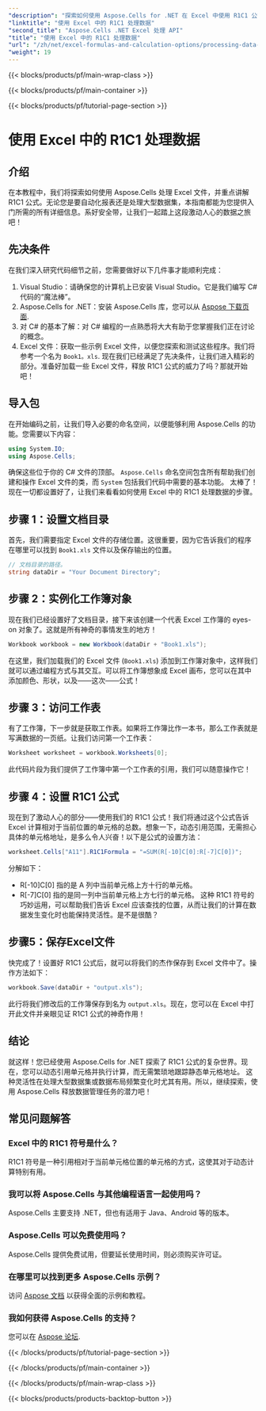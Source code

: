 ```yaml
---
"description": "探索如何使用 Aspose.Cells for .NET 在 Excel 中使用 R1C1 公式处理数据。包含分步教程和示例。"
"linktitle": "使用 Excel 中的 R1C1 处理数据"
"second_title": "Aspose.Cells .NET Excel 处理 API"
"title": "使用 Excel 中的 R1C1 处理数据"
"url": "/zh/net/excel-formulas-and-calculation-options/processing-data-using-r1c1/"
"weight": 19
---
```


{{< blocks/products/pf/main-wrap-class >}}

{{< blocks/products/pf/main-container >}}

{{< blocks/products/pf/tutorial-page-section >}}

# 使用 Excel 中的 R1C1 处理数据

## 介绍 
在本教程中，我们将探索如何使用 Aspose.Cells 处理 Excel 文件，并重点讲解 R1C1 公式。无论您是要自动化报表还是处理大型数据集，本指南都能为您提供入门所需的所有详细信息。系好安全带，让我们一起踏上这段激动人心的数据之旅吧！
## 先决条件
在我们深入研究代码细节之前，您需要做好以下几件事才能顺利完成：
1. Visual Studio：请确保您的计算机上已安装 Visual Studio。它是我们编写 C# 代码的“魔法棒”。
2. Aspose.Cells for .NET：安装 Aspose.Cells 库，您可以从 [Aspose 下载页面](https://releases。aspose.com/cells/net/).
3. 对 C# 的基本了解：对 C# 编程的一点熟悉将大大有助于您掌握我们正在讨论的概念。
4. Excel 文件：获取一些示例 Excel 文件，以便您探索和测试这些程序。我们将参考一个名为 `Book1。xls`.
现在我们已经满足了先决条件，让我们进入精彩的部分。准备好加载一些 Excel 文件，释放 R1C1 公式的威力了吗？那就开始吧！
## 导入包
在开始编码之前，让我们导入必要的命名空间，以便能够利用 Aspose.Cells 的功能。您需要以下内容：
```csharp
using System.IO;
using Aspose.Cells;
```
确保这些位于你的 C# 文件的顶部。 `Aspose.Cells` 命名空间包含所有帮助我们创建和操作 Excel 文件的类，而 `System` 包括我们代码中需要的基本功能。
太棒了！现在一切都设置好了，让我们来看看如何使用 Excel 中的 R1C1 处理数据的步骤。
## 步骤 1：设置文档目录
首先，我们需要指定 Excel 文件的存储位置。这很重要，因为它告诉我们的程序在哪里可以找到 `Book1.xls` 文件以及保存输出的位置。
```csharp
// 文档目录的路径。
string dataDir = "Your Document Directory";
```
## 步骤 2：实例化工作簿对象
现在我们已经设置好了文档目录，接下来该创建一个代表 Excel 工作簿的 eyes-on 对象了。这就是所有神奇的事情发生的地方！
```csharp
Workbook workbook = new Workbook(dataDir + "Book1.xls");
```
在这里，我们加载我们的 Excel 文件 (`Book1.xls`) 添加到工作簿对象中，这样我们就可以通过编程方式与其交互。可以将工作簿想象成 Excel 画布，您可以在其中添加颜色、形状，以及——这次——公式！
## 步骤 3：访问工作表
有了工作簿，下一步就是获取工作表。如果将工作簿比作一本书，那么工作表就是写满数据的一页纸。让我们访问第一个工作表：
```csharp
Worksheet worksheet = workbook.Worksheets[0];
```
此代码片段为我们提供了工作簿中第一个工作表的引用，我们可以随意操作它！
## 步骤 4：设置 R1C1 公式
现在到了激动人心的部分——使用我们的 R1C1 公式！我们将通过这个公式告诉 Excel 计算相对于当前位置的单元格的总数。想象一下，动态引用范围，无需担心具体的单元格地址，是多么令人兴奋！以下是公式的设置方法：
```csharp
worksheet.Cells["A11"].R1C1Formula = "=SUM(R[-10]C[0]:R[-7]C[0])";
```
分解如下： 
- R[-10]C[0] 指的是 A 列中当前单元格上方十行的单元格。
- R[-7]C[0] 指的是同一列中当前单元格上方七行的单元格。
这种 R1C1 符号的巧妙运用，可以帮助我们告诉 Excel 应该查找的位置，从而让我们的计算在数据发生变化时也能保持灵活性。是不是很酷？
## 步骤5：保存Excel文件
快完成了！设置好 R1C1 公式后，就可以将我们的杰作保存到 Excel 文件中了。操作方法如下：
```csharp
workbook.Save(dataDir + "output.xls");
```
此行将我们修改后的工作簿保存到名为 `output.xls`。现在，您可以在 Excel 中打开此文件并亲眼见证 R1C1 公式的神奇作用！
## 结论
就这样！您已经使用 Aspose.Cells for .NET 探索了 R1C1 公式的复杂世界。现在，您可以动态引用单元格并执行计算，而无需繁琐地跟踪静态单元格地址。 
这种灵活性在处理大型数据集或数据布局频繁变化时尤其有用。所以，继续探索，使用 Aspose.Cells 释放数据管理任务的潜力吧！
## 常见问题解答
### Excel 中的 R1C1 符号是什么？
R1C1 符号是一种引用相对于当前单元格位置的单元格的方式，这使其对于动态计算特别有用。
### 我可以将 Aspose.Cells 与其他编程语言一起使用吗？
Aspose.Cells 主要支持 .NET，但也有适用于 Java、Android 等的版本。
### Aspose.Cells 可以免费使用吗？
Aspose.Cells 提供免费试用，但要延长使用时间，则必须购买许可证。
### 在哪里可以找到更多 Aspose.Cells 示例？
访问 [Aspose 文档](https://reference.aspose.com/cells/net/) 以获得全面的示例和教程。
### 我如何获得 Aspose.Cells 的支持？
您可以在 [Aspose 论坛](https://forum。aspose.com/c/cells/9).

{{< /blocks/products/pf/tutorial-page-section >}}

{{< /blocks/products/pf/main-container >}}

{{< /blocks/products/pf/main-wrap-class >}}

{{< blocks/products/products-backtop-button >}}